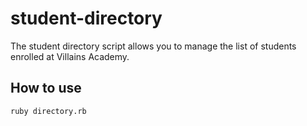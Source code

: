 # student-directory #

The student directory script allows you to manage the list of students enrolled at Villains Academy.

## How to use ##

```shell
ruby directory.rb
```

